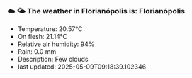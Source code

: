 ### ☁️ 🌤️  The weather in Florianópolis is: Florianópolis

- Temperature: 20.57°C
- On flesh: 21.14°C
- Relative air humidity: 94%
- Rain: 0.0 mm
- Description: Few clouds
- last updated: 2025-05-09T09:18:39.102346
